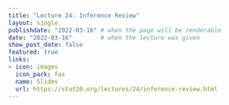 ```yaml
---
title: "Lecture 24: Inference Review"
layout: single
publishdate: "2022-03-16" # when the page will be renderable
date: "2022-03-16"        # when the lecture was given
show_post_date: false
featured: true
links:
- icon: images
  icon_pack: fas
  name: Slides
  url: https://stat20.org/lectures/24/inference-review.html
---
```


